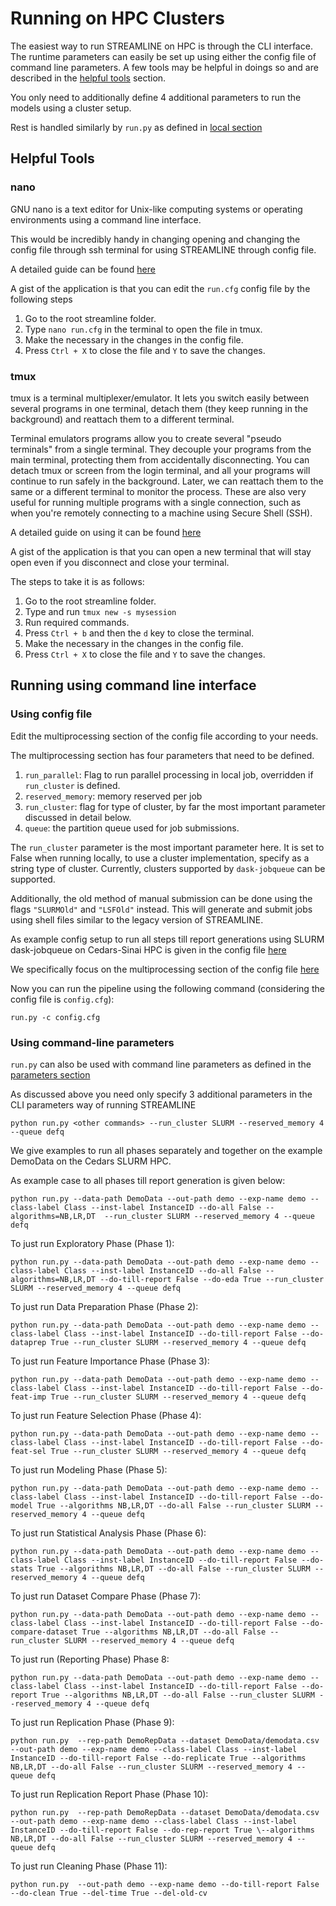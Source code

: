 # Running on HPC Clusters

The easiest way to run STREAMLINE on HPC is through the CLI interface.
The runtime parameters can easily be set up using either the config file 
of command line parameters. A few tools may be helpful in doings so and are described in
the [helpful tools](#helpful-tools) section.

You only need to additionally define 4 additional parameters to run the models
using a cluster setup.

Rest is handled similarly by `run.py` as defined in [local section](local.md#running-on-cli)

## Helpful Tools

### nano
GNU nano is a text editor for Unix-like computing 
systems or operating environments using a command line interface. 

This would be incredibly handy in changing opening and changing the config file through ssh terminal
for using STREAMLINE through config file.

A detailed guide can be found [here](https://www.hostinger.com/tutorials/how-to-install-and-use-nano-text-editor)

A gist of the application is that you can edit the `run.cfg` config file by the following steps
1. Go to the root streamline folder.
2. Type `nano run.cfg` in the terminal to open the file in tmux.
3. Make the necessary in the changes in the config file.
4. Press `Ctrl + X` to close the file and `Y` to save the changes.


### tmux
tmux is a terminal multiplexer/emulator. It lets you switch easily between several programs in one terminal, 
detach them (they keep running in the background) and reattach them to a different terminal. 

Terminal emulators programs allow you to create several "pseudo terminals" from a single terminal.
They decouple your programs from the main terminal, 
protecting them from accidentally disconnecting. 
You can detach tmux or screen from the login terminal, 
and all your programs will continue to run safely in the background. 
Later, we can reattach them to the same or a different terminal to 
monitor the process. These are also very useful for running multiple programs with a single connection, 
such as when you're remotely connecting to a machine using Secure Shell (SSH).

A detailed guide on using it can be found [here](https://www.redhat.com/sysadmin/introduction-tmux-linux)

A gist of the application is that you can open a new terminal 
that will stay open even if you disconnect and close your terminal.

The steps to take it is as follows:
1. Go to the root streamline folder.
2. Type and run `tmux new -s mysession`
3. Run required commands.
4. Press `Ctrl + b` and then the `d` key to close the terminal.
5. Make the necessary in the changes in the config file.
6. Press `Ctrl + X` to close the file and `Y` to save the changes.


## Running using command line interface

### Using config file

Edit the multiprocessing section of the config file according to your needs.

The multiprocessing section has four parameters that need to be defined.
1. `run_parallel`: Flag to run parallel processing in local job, overridden if `run_cluster` is defined. 
2. `reserved_memory`: memory reserved per job
3. `run_cluster`: flag for type of cluster, by far the most important parameter discussed in detail below.
4. `queue`: the partition queue used for job submissions.

The `run_cluster` parameter is the most important parameter here.
It is set to False when running locally, to use a cluster implementation, specify as a 
string type of cluster. Currently, clusters supported by `dask-jobqueue` can be supported.

Additionally, the old method of manual submission can be done using the flags
`"SLURMOld"` and `"LSFOld"` instead. This will generate and submit jobs using shell files 
similar to the legacy version of STREAMLINE.

As example config setup to run all steps till report generations using SLURM dask-jobqueue on Cedars-Sinai HPC
is given in the config 
file [here](https://github.com/UrbsLab/STREAMLINE/blob/dev/cedars.cfg)

We specifically focus on the multiprocessing section of the 
config file [here](https://github.com/UrbsLab/STREAMLINE/blob/04c89ed02cefa1284ee0f078f2631c1c3852c4a8/cedars.cfg#L8-L12)


Now you can run the pipeline using the following command (considering the config file is `config.cfg`): 
```
run.py -c config.cfg
```


### Using command-line parameters

`run.py` can also be used with command line parameters 
as defined in the [parameters section](parameters.md)

As discussed above you need only specify 3 additional parameters in the 
CLI parameters way of running STREAMLINE

```
python run.py <other commands> --run_cluster SLURM --reserved_memory 4 --queue defq
```

We give examples to run all phases separately and together 
on the example DemoData on the Cedars SLURM HPC.

As example case to all phases till report generation is given below:

```
python run.py --data-path DemoData --out-path demo --exp-name demo --class-label Class --inst-label InstanceID --do-all False --algorithms=NB,LR,DT  --run_cluster SLURM --reserved_memory 4 --queue defq
```

To just run Exploratory Phase (Phase 1):
```
python run.py --data-path DemoData --out-path demo --exp-name demo --class-label Class --inst-label InstanceID --do-all False --algorithms=NB,LR,DT --do-till-report False --do-eda True --run_cluster SLURM --reserved_memory 4 --queue defq
```

To just run Data Preparation Phase (Phase 2):
```
python run.py --data-path DemoData --out-path demo --exp-name demo --class-label Class --inst-label InstanceID --do-till-report False --do-dataprep True --run_cluster SLURM --reserved_memory 4 --queue defq
```


To just run Feature Importance Phase (Phase 3):
```
python run.py --data-path DemoData --out-path demo --exp-name demo --class-label Class --inst-label InstanceID --do-till-report False --do-feat-imp True --run_cluster SLURM --reserved_memory 4 --queue defq
```

To just run Feature Selection Phase (Phase 4):
```
python run.py --data-path DemoData --out-path demo --exp-name demo --class-label Class --inst-label InstanceID --do-till-report False --do-feat-sel True --run_cluster SLURM --reserved_memory 4 --queue defq
```

To just run Modeling Phase (Phase 5):
```
python run.py --data-path DemoData --out-path demo --exp-name demo --class-label Class --inst-label InstanceID --do-till-report False --do-model True --algorithms NB,LR,DT --do-all False --run_cluster SLURM --reserved_memory 4 --queue defq
```

To just run Statistical Analysis Phase (Phase 6):
```
python run.py --data-path DemoData --out-path demo --exp-name demo --class-label Class --inst-label InstanceID --do-till-report False --do-stats True --algorithms NB,LR,DT --do-all False --run_cluster SLURM --reserved_memory 4 --queue defq
```

To just run Dataset Compare Phase (Phase 7):
```
python run.py --data-path DemoData --out-path demo --exp-name demo --class-label Class --inst-label InstanceID --do-till-report False --do-compare-dataset True --algorithms NB,LR,DT --do-all False --run_cluster SLURM --reserved_memory 4 --queue defq
```

To just run (Reporting Phase) Phase 8:
```
python run.py --data-path DemoData --out-path demo --exp-name demo --class-label Class --inst-label InstanceID --do-till-report False --do-report True --algorithms NB,LR,DT --do-all False --run_cluster SLURM --reserved_memory 4 --queue defq
```


To just run Replication Phase (Phase 9):
```
python run.py  --rep-path DemoRepData --dataset DemoData/demodata.csv --out-path demo --exp-name demo --class-label Class --inst-label InstanceID --do-till-report False --do-replicate True --algorithms NB,LR,DT --do-all False --run_cluster SLURM --reserved_memory 4 --queue defq
```

To just run Replication Report Phase (Phase 10):
```
python run.py  --rep-path DemoRepData --dataset DemoData/demodata.csv --out-path demo --exp-name demo --class-label Class --inst-label InstanceID --do-till-report False --do-rep-report True \--algorithms NB,LR,DT --do-all False --run_cluster SLURM --reserved_memory 4 --queue defq
```

To just run Cleaning Phase (Phase 11):
```
python run.py  --out-path demo --exp-name demo --do-till-report False --do-clean True --del-time True --del-old-cv
```
